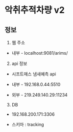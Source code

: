 # 악취추적차량 v2


## 정보

1. 웹 주소

- 내부 - localhost:9081/arims/



2. api 정보

- 시프트매스 냄새예측 api

- 내부 - 192.168.0.44:5510

- 외부 - 219.249.140.29:11234


3. DB

- 192.168.200.171:3306

- 스키마 : tracking